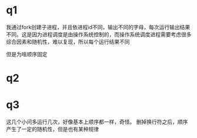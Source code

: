 # q1
我通过fork创建子进程，并且依进程id不同，输出不同的字母，每次运行输出结果不同。这是因为进程调度是由操作系统控制的，而操作系统调度进程需要考虑很多综合因素和随机性，难以复现，所以每个运行结果不同

但是为啥顺序固定

# q2

# q3
这几个小问多运行几次，好像基本上顺序都一样，奇怪。
删掉换行符之后，顺序产生了一定的随机性，但是也有某种规律
